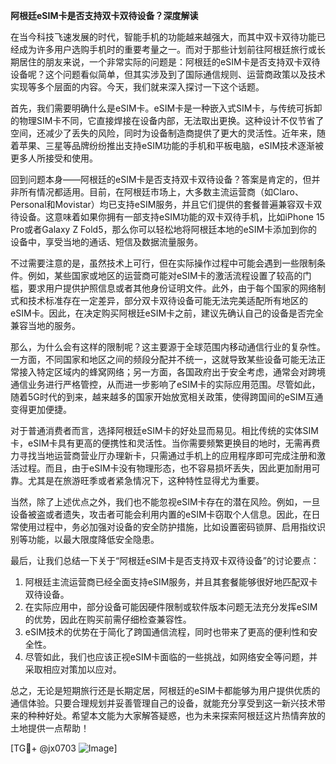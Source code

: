 **阿根廷eSIM卡是否支持双卡双待设备？深度解读**

在当今科技飞速发展的时代，智能手机的功能越来越强大，而其中双卡双待功能已经成为许多用户选购手机时的重要考量之一。而对于那些计划前往阿根廷旅行或长期居住的朋友来说，一个非常实际的问题是：阿根廷的eSIM卡是否支持双卡双待设备呢？这个问题看似简单，但其实涉及到了国际通信规则、运营商政策以及技术实现等多个层面的内容。今天，我们就来深入探讨一下这个话题。

首先，我们需要明确什么是eSIM卡。eSIM卡是一种嵌入式SIM卡，与传统可拆卸的物理SIM卡不同，它直接焊接在设备内部，无法取出更换。这种设计不仅节省了空间，还减少了丢失的风险，同时为设备制造商提供了更大的灵活性。近年来，随着苹果、三星等品牌纷纷推出支持eSIM功能的手机和平板电脑，eSIM技术逐渐被更多人所接受和使用。

回到问题本身——阿根廷的eSIM卡是否支持双卡双待设备？答案是肯定的，但并非所有情况都适用。目前，在阿根廷市场上，大多数主流运营商（如Claro、Personal和Movistar）均已支持eSIM服务，并且它们提供的套餐普遍兼容双卡双待设备。这意味着如果你拥有一部支持eSIM功能的双卡双待手机，比如iPhone 15 Pro或者Galaxy Z Fold5，那么你可以轻松地将阿根廷本地的eSIM卡添加到你的设备中，享受当地的通话、短信及数据流量服务。

不过需要注意的是，虽然技术上可行，但在实际操作过程中可能会遇到一些限制条件。例如，某些国家或地区的运营商可能对eSIM卡的激活流程设置了较高的门槛，要求用户提供护照信息或者其他身份证明文件。此外，由于每个国家的网络制式和技术标准存在一定差异，部分双卡双待设备可能无法完美适配所有地区的eSIM卡。因此，在决定购买阿根廷eSIM卡之前，建议先确认自己的设备是否完全兼容当地的服务。

那么，为什么会有这样的限制呢？这主要源于全球范围内移动通信行业的复杂性。一方面，不同国家和地区之间的频段分配并不统一，这就导致某些设备可能无法正常接入特定区域内的蜂窝网络；另一方面，各国政府出于安全考虑，通常会对跨境通信业务进行严格管控，从而进一步影响了eSIM卡的实际应用范围。尽管如此，随着5G时代的到来，越来越多的国家开始放宽相关政策，使得跨国间的eSIM互通变得更加便捷。

对于普通消费者而言，选择阿根廷eSIM卡的好处显而易见。相比传统的实体SIM卡，eSIM卡具有更高的便携性和灵活性。当你需要频繁更换目的地时，无需再费力寻找当地运营商营业厅办理新卡，只需通过手机上的应用程序即可完成注册和激活过程。而且，由于eSIM卡没有物理形态，也不容易损坏丢失，因此更加耐用可靠。尤其是在旅游旺季或者紧急情况下，这种特性显得尤为重要。

当然，除了上述优点之外，我们也不能忽视eSIM卡存在的潜在风险。例如，一旦设备被盗或者遗失，攻击者可能会利用内置的eSIM卡窃取个人信息。因此，在日常使用过程中，务必加强对设备的安全防护措施，比如设置密码锁屏、启用指纹识别等功能，以最大限度降低安全隐患。

最后，让我们总结一下关于“阿根廷eSIM卡是否支持双卡双待设备”的讨论要点：

1. 阿根廷主流运营商已经全面支持eSIM服务，并且其套餐能够很好地匹配双卡双待设备。
2. 在实际应用中，部分设备可能因硬件限制或软件版本问题无法充分发挥eSIM的优势，因此在购买前需仔细检查兼容性。
3. eSIM技术的优势在于简化了跨国通信流程，同时也带来了更高的便利性和安全性。
4. 尽管如此，我们也应该正视eSIM卡面临的一些挑战，如网络安全等问题，并采取相应对策加以应对。

总之，无论是短期旅行还是长期定居，阿根廷的eSIM卡都能够为用户提供优质的通信体验。只要合理规划并妥善管理自己的设备，就能充分享受到这一新兴技术带来的种种好处。希望本文能为大家解答疑惑，也为未来探索阿根廷这片热情奔放的土地提供一点帮助！

[TG💪+ @jx0703 ![Image](https://github.com/user-attachments/assets/dbca1d08-cadb-493c-b0ec-ad6f7a83f270)]